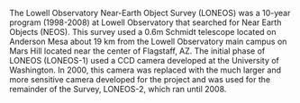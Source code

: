 The Lowell Observatory Near-Earth Object Survey (LONEOS) was a 10-year program (1998-2008) at Lowell Observatory that searched for Near Earth Objects (NEOS).  This survey used a 0.6m Schmidt telescope located on Anderson Mesa about 19 km from the Lowell Observatory main campus on Mars Hill located near the center of Flagstaff, AZ.  The initial phase of LONEOS (LONEOS-1) used a CCD camera developed at the University of Washington. In 2000, this camera was replaced with the much larger and more sensitive camera developed for the project and was used for the remainder of the Survey, LONEOS-2, which ran until 2008.
            
